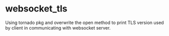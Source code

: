 # websocket_tls
Using tornado pkg and overwrite the open method to print TLS version used by client in communicating with websocket server.
